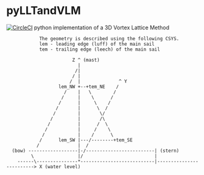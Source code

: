 # pyLLTandVLM

[![CircleCI](https://circleci.com/gh/ggruszczynski/sailingVLM/tree/main.svg?style=svg&circle-token=c62058c5c0f125149f3e70358b3280a403d2b2b2)](https://circleci.com/gh/ggruszczynski/sailingVLM/tree/main)
python implementation of a 3D Vortex Lattice Method

```
            The geometry is described using the following CSYS.
            lem - leading edge (luff) of the main sail
            tem - trailing edge (leech) of the main sail

                        Z ^ (mast)     
                          |
                         /|
                        / |
                       /  |              ^ Y     
                   lem_NW +--+tem_NE    / 
                     /    |   \        /
                    /     |    \      /
                   /      |     \    /
                  /       |      \  /
                 /        |       \/
                /         |       /\
               /          |      /  \
              /           |     /    \
             /            |    /      \
            /      lem_SW |---/--------+tem_SE
           /              |  /          
  (bow) ------------------|-/-------------------------| (stern)
         \                |/                          |
    ------\---------------*---------------------------|-------------------------> X (water level)
        
```
